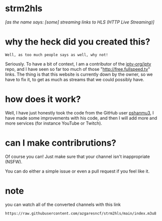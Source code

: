 # strm2hls
*[as the name says: [some] streaming links to HLS (HTTP Live Streaming)]*

# why the heck did you created this?
``Well, as too much people says as well, why not!``

Seriously. To have a bit of context, I am a contributor of the [iptv-org/iptv](https://github.com/iptv-org/iptv.git) repo, and I have seen so far too much of those "http://free.fullspeed.tv" links. The thing is that this website is currently down by the owner, so we have to fix it, to get as much as streams that we could possibly have.

# how does it work?
Well, I have just honestly took the code from the GitHub user [pshanmu3](https://github.com/pshanmu3), I have made some improvements with his code, and then I will add more and more services (for instance YouTube or Twitch).

# can I make contribrutions?
Of course you can! Just make sure that your channel isn't inappropriate (NSFW). 

You can do either a simple issue or even a pull request if you feel like it.


# note
you can watch all of the converted channels with this link
```
https://raw.githubusercontent.com/azgaresncf/strm2hls/main/index.m3u8
```